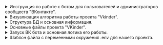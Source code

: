 <details>
    <summary>Инструкция по работе с ботом для пользователей и администраторов сообществ "ВКонтакте".</summary>

### - Администратору сообщества ВК.

**Для начала использования бота в чатах сообщества "ВКонтакте" необходимо:**

1. Произветси настройку сообщества ВК и получить токен доступа, для подключения бота.
2. База данных подключена и настроена, все таблицы созданы. (*На персональном компьютере или удаленном сервере*).
3. Основной скрипт ВК бота должен быть запущен. (*На персональном компьютере или удаленном сервере*).


### - Пошаговая инструкция пользователю ВК бота.
1. Вступаем в сообщество, где реализована возможность использования данного ВК бота и нажимае кнопку "Сообщение":
   
![](https://github.com/s-alex-developer/github.com_supporting-files/blob/main/Group_work_VKinder/README_and_img/user_guide/1.png)

***

2. Вводим любое сообщение для активации работы бота:
   
![](https://github.com/s-alex-developer/github.com_supporting-files/blob/main/Group_work_VKinder/README_and_img/user_guide/2.png)

***

3. Возвращаемся в на главную стринцу своего профила ВК и переходимв раздел "Мессенджер":
   
![](https://github.com/s-alex-developer/github.com_supporting-files/blob/main/Group_work_VKinder/README_and_img/user_guide/3.png)

***
4. Если бот настроен верно и активен, будет предложено нажать на кнопку "Начать поиск".

![](https://github.com/s-alex-developer/github.com_supporting-files/blob/main/Group_work_VKinder/README_and_img/user_guide/4.png)

***
5. Далее в формате диалога с ботом будет необходимо ответить на три вопроса и указать город, пол кандидатов и их возрастной диапазон.
 
   По этим трём параметрам будет осуществлен подбор профилей пользователей "ВКонтакте", нажимаем на кнопку "Просмотреть результаты", чтобы продолжить.

![](https://github.com/s-alex-developer/github.com_supporting-files/blob/main/Group_work_VKinder/README_and_img/user_guide/5.png)

***
6. Отлично! Мы получили первый результат поиска: Имя, Фамилию пользователя, ссылку на профиль "ВКонтакте" и три самые популярные фотографии профиля, имеющие наибольшее колличество "лайков.
      
![](https://github.com/s-alex-developer/github.com_supporting-files/blob/main/Group_work_VKinder/README_and_img/user_guide/6.png)

***
7. Кнопка "Следующий профиль" позволит увидеть другие результаты поиска.

![](https://github.com/s-alex-developer/github.com_supporting-files/blob/main/Group_work_VKinder/README_and_img/user_guide/9.png)

***
8. При помощи кнопок "Добавить в избранное" и "Просмотреть избранное" мы можем сохранять и просматривать заинтересовавшие нас профили.

   После завершения текущего сеанса поиска избранные профили буду сохранены и Вы сможете вернуться к их просмотру в будущем.
   
![](https://github.com/s-alex-developer/github.com_supporting-files/blob/main/Group_work_VKinder/README_and_img/user_guide/7.png)
***

9. Кнопка "Просмотреть избранное".

![](https://github.com/s-alex-developer/github.com_supporting-files/blob/main/Group_work_VKinder/README_and_img/user_guide/10.png)
***

10. Профили, которые нам показались не интересными можно внести "черный список" нажатием кнопки "Игнорировать профиль".

![](https://github.com/s-alex-developer/github.com_supporting-files/blob/main/Group_work_VKinder/README_and_img/user_guide/8.png)
***

11. Если Вы уже отметили какой-то профиль как "Избранный" или "Игнорируемый", то при запуске следующего сеанса поиска этот профиль не попадет в результаты и повторно показан не будет.

    После нажатия кнопок "Добавить в избранное" или "Игнорировать профиль" автоматически будет загружен и показан следующий результат поиска.

***
12. Нажатие кнопки "Завершить поиск" прекращает текущую сессию поиска, удаляет не сохраненные результаты поиска из памяти и возвращает нас в начало беседы с ВК ботом.
    
![](https://github.com/s-alex-developer/github.com_supporting-files/blob/main/Group_work_VKinder/README_and_img/user_guide/11.png)

***
## *Удачных поисков! Кто ищет, тот обязательно найдет!!!*

</details>

<details>
    <summary>Визуализация алгоритма работы проекта "Vkinder".</summary>

![image](https://github.com/s-alex-developer/github.com_supporting-files/blob/main/Group_work_VKinder/README_and_img/diagram_1.png)

</details>


<details>
    <summary> Структура БД и основная информация. </summary>

![image](https://github.com/s-alex-developer/github.com_supporting-files/blob/main/Group_work_VKinder/README_and_img/%D0%A1%D1%82%D1%80%D1%83%D0%BA%D1%82%D1%83%D1%80%D0%B0%20%D0%91%D0%94%20%D0%B8%20%D0%B0%D0%BB%D0%B3%D0%BE%D1%80%D0%B8%D1%82%D0%BC%20%D1%80%D0%B0%D0%B1%D0%BE%D1%82%D1%8B.png)

</details>

<details>
    <summary> Основные файлы проекта "VKinder". </summary>

## Описание модулей и функций:

1 **"Vkinder_bot.py"** - основной модуль проекта, содержащий всю логику работы ВК бота.

    Взаимодействует с модулями:

        1. db_models.py - содержит классы и методы для создания таблиц БД.

        2. db_func.py - содержит функции для работы с Базой данных.

        3. vk_api содержит функции для взаимодействия с VK API.

  ### /application/data_base/...
        
  2. Модуль **"db_models.py"** содержит классы и методы для создания таблиц БД.

    Для создания таблиц в БД необходимо запустить этот модуль и заполнить файл с переменными окружения.

    Состав модуля:

        1. class SearchResults - описывает модель создания таблицы БД "search_results", "Результаты поиска.

        2. class FavoriteProfiles - описывает модель создания таблицы БД 'favorite_profiles', "Избранные профили."

        3. class BlockedProfiles - описывает модель создания таблицы БД 'blocked_profiles', "Игнорируемые профили."

        4. Метод create_tables - создает таблицы в БД используя модели описанные в этом модуле.

        5. Метод delete_tables - удаляет все таблицы БД, созданные при помощи этого модуля.
        
  3. Модуль **"db_func.py"** содержит функции для работы с Базой данных.

    Состав модуля:

        1. Функция create_engine - создает "движок" для открытия рабочей сессии с базой данных.

        2. Функция create_session - открывает сессию работы с базой данных.

        3. Функция add_search_results - выполняет запись одной строки в таблицу БД "search_results"

        4. Функция get_next - выполняет SELECT запрос к таблице БД "search_results", получает одну запись,
           соответсвующую текущему значению параметра "result_id".

        5. Функция add_to_favorite_profiles - выполняет INSERT запрос к таблице БД 'favorite_profiles',
           "Избранные профили", и добавляет в неё одну запись.

        6. Функция add_to_blocked_profiles - выполняет INSERT запрос к таблице БД 'blocked_profiles',
           ("Игнорируемые профили") и добавляет в неё одну запись.

        7. Функция show_favorite_profiles - выполняет SELECT запрос к таблице БД 'favorite_profiles',
           получает из неё все данные, соответствующие параметрам запроса, и возвращает их для последующей отправки
           пользователю ВК.

        8. Функция clean_search_results - удаляет из таблицы БД "search_results" все результаты текущей сессии поиска
           для пользователя ВК соответствующему параметру user_id.

        9. Функция check_in_favorite_profiles - выполняет SELECT запрос к таблице БД 'favorite_profiles',
           "Избранные профили" и проверяет наличие в ней записи, соответствующей условиям запроса.

        10. Функция check_in_blocked_profiles - выполняет SELECT запрос к таблице БД 'blocked_profiles',
            "Заблокированные профили" и проверяет наличие в ней записи, соответствующей условиям запроса.
            
### /application/vk_api/...
4. Модуль **"vk_api.py"** содержит функции для взаимодействия с VK API.

    ```Состав модуля:

    1. Функция get_city_id - позволяет получить id города из БД CC "ВКонтакте" по его названию.

    2. Функция search_profiles - принимает данные запроса от пользователя ВК бота в виде словаря,
        предварительно обработанные функцией get_city_id, выполняет запрос через VK API
        на сервер CC "ВКонтакте".

        Полученные ответ преобразует в список словарей, где каждый элемент списка (словарь) хранит данные
        по одному профилю ВК.

        При каждом последующем вызове данной функции, при помощи метода next(), в качестве результата
        будет возвращаться один элемент списка.

    3. Функция add_profiles_photos - принимает словарь с данными, полученными в результате работы
       функции search_profiles.

       Выполняет запрос через VK API н

       Позволяет получить три самые популярные фотографии по кол-ву like'ов для текущего
       профиля ('user_id').

       Производит объединение переданных в функцию и полученных в результате работы функции данных в один словарь.

</details>

<details>
    <summary>Запуск ВК бота и основная логика его работы.</summary>
    
### Для запуска бота на PC необходимо (ОС Windows):

1. Клонировать данный репозиторий: `git clone git@github.com:s-alex-developer/Group_work_VKinder.git`
   
2. Из файла **requirements.txt** установить виртуальное окружение: `pip install -r requirements.txt`

3. Создать базу данных, например: **VKinder_db** (_имя по умолчанию в файле **.env**_)
   
4. Заполнить файл с переменными окружения **.env** - шаблон для данного проекта доступен для скачивания ниже.

6. Для запуска ВК бота будет необходимо:
   - Получить ключ доступа к сообществу, от имени которой будет общаться бот.
   - Получить токен разработчика "ВКонтакте" [dev.vk](https://dev.vk.com/)

7. Создать необходимые для работы бота таблицы в базе данных:
   
   * Для этого нужно запустить модуль `db_models.py`
   * При первом запуске модуля `db_models.py` комментируем вызов функции `#delete_tables()`, чтобы избежать ошибки при попытке удалить несуществующие таблицы в БД. (116-ая строка модуля).
   * Последующие запуски модуля в процессе тестирования и проверки необходимо выполнять с функцией `delete_tables()`

### Логика работы ВК бота и последовательность выполняемых операций:

1. В процессе общения ВК бота и пользователя мы получаем данные, которые будут составлять основные параметры поиска профилей пользователей СС "ВКонтакте":
   - Город
   - Пол
   - Возрастной диапазон

2. Реализована проверка на корректность предоставляемых данных, нельзя передать в запрос несуществующий город или возрастной диапазон, если он не соответсвует предложенному шаблону.

3. Если при вводе данных пользователю допустил ошибку, будет предложено повторить попытку ввода, пока введенные данные не будут корректными.

4. Общение с пользователем ВК реализовано функцией `send_some_msg` (модуль **VKinder_bot.py**), каждый раз в процесе работы скрипта ВК бота, отправляя информационные/навигационные сообщения, результаты поиска или данные из БД текущему пользователю, мы будет выполнять эти операцию при помощи данной функции.

5. Вспомогательные функции `get_user_name_from_vk_id` и `cleans_all_tag_from_str` (модуль **VKinder_bot.py**) - позволяют используя id пользователся, который ведет общение с ботом, получить его имя и использовать в процессе дальнейшего общения в чате сообщества.

6. В результате предварительного этапа общения пользователя и ВК бота у нас формируется следующий формат данных для запроса:

   ```python
   {'user_id': ..., 'city': type_str, 'sex': ..., 'age_from': ..., 'age_to': ...}
   ```

7. Данный словарь мы передаем в качестве аргумента в функцию `get_city_id` (модуль **vk_api.py**), чтобы заменить название города, на его id в БД "ВКонтакте".
   Это будет необходимо для последующего запроса через VK API.

8. Теперь данные для запроса выглядят следующим образом:
   
    ```python
   {'user_id': ..., 'city': type_int, 'sex': ..., 'age_from': ..., 'age_to': ...}
    ```
    
9. Обновленный словарь мы передаем в функцию `search_profiles` (модуль **vk_api.py**)
    - Данная функция выполняет `get`-запросы через `VK API` и мы получаем данные профилей, которые подходят под критерии подбора, заданные пользователем ВК.
    - Дополнительно мы установили в качестве параметров поиска **"открытый профиль"** и **"наличие хотя бы одной фотографии в профиле"**.
    - В результате выполнения и обработки запросов мы получаем список словарей, имеющий следующую структуру:

      ```python
      {'first_name': ...,
      'last_name': ...,
      'photo_href_1': None,
      'photo_href_2': None,
      'photo_href_3': None,
      'result_id': ...,
      'user_id': ...,
      'vk_profile_href': ...}
      ```
    - Так же внутри данной функции реализован генератор.

10. Далее при помощи функции `add_profiles_photos` (модуль **vk_api.py**), мы дополняем полученные ранее данные тремя самыми популярным по колличеству "лайков" фотографиями.
    
    - Данная функция принимает в качестве аргумента результаты работы функции `search_profiles`
      
    - Используя возможности генератора, реализованные в функции `search_profiles` за один вызов функции `add_profiles_photos` мы получаем и наполняем фотографиями все один профиль, что ускоряет работу и процесс выдачи очередного результат поиска пользователю ВК.

11. На данном этапе нами получены все данные, необходимые для отправки пользователю ВК в качестве результата поиска:

    ```python
    {'first_name': 'Жанна',
     'last_name': 'Мидлтон',
     'photo_href_1': 'photo441843197_457239518',
     'photo_href_2': None,
     'photo_href_3': None,
     'result_id': 1,
     'user_id': 441843197,
     'vk_profile_href': 'https://vk.com/id441843197'}
     ```
12. При помощи функции `add_to_favorite_profiles` (модуль **db_func.py**) производим запись текущего/очередного результата поиска в таблицу БД `"search_results"`.
    
    - Все данные в таблице `"search_results"` храняться только для текущей сессии поиска и будут автоматичесски удалены после ее завершения.
      
13. Далее функцией `get_next` (модуль **db_func.py**) мы производит извлечение текущего результата поиска из таблицы `"search_results"` и приводим данные в пригодный формат, для отправки пользователю ВК.
    
      - В результате работы функции `get_next` мы получаем список словарей:

         ```python
         [
            {'1': f'{c.first_name} {c.last_name} \n{c.vk_profile_href}'},
            {'2': f'{c.photo_href_1},{c.photo_href_2},{c.photo_href_3}'},
            {'user_id': f'{user_id}', 'vk_profile_href': f'{c.vk_profile_href}', 'first_name': f'{c.first_name}',
             'last_name': f'{c.last_name}', 'photo_href_1': f'{c.photo_href_1}', 'photo_href_2': f'{c.photo_href_2}',
             'photo_href_3': f'{c.photo_href_3}'}
         ]
         ```
      - Первые два элемента списка с индексами 0 и 1 используются для формирования и отправки очередного результата поиска пользователю ВК бота.
     
      - Третий элемент списка с индексом 2 содержит все необходимые данные в установленном формате, для записи текущего результата поиска
     в таблицы `'favorite_profiles'` и `'blocked_profiles'`, **"Избранные"** и **"Игнорируемые"** пользователи соответственно.
     
14. Каждый раз перед отправкой очередного результата поиска пользователю ВК производится проверка:

    - Функция `check_in_favorite_profiles` (модуль **db_func.py**) - проверяет наличие текущего пользователя в таблице БД `'favorite_profiles'` - **"Избранные профили"**.
      
    - Функция `check_in_blocked_profiles` (модуль **db_func.py**) - проверяет наличие текущего пользователя в таблице БД `'blocked_profiles'` - **"Игнорируемые профили"**.
      
    - Если профиль был ранее добавлен текущим пользователем ВК в **"Избранные профили"** или **"Игнорируемые профили"** то повторно показан он не будет.
      
    - Автоматически будет вызвана функция `get_next` (модуль **db_func.py**) и мы перейдем к следующему результату поиска.
      
    - Проверка будет производится до тех пор, пока мы не дойдем до профиля, который не никак ранее не был отмечен текущим пользователем ВК.

15. Просматриваемый в данный момент пользователем ВК результат поиска, может быть добавлен в **"Избранные профили"** или **"Игнорируемые профили"**:

    - Функция `add_to_favorite_profiles` (модуль **db_func.py**) - добавляет текущий результат поиска в таблицу БД `"favorite_profiles"` - **"Избранные профили"**.
      
    - Функция `add_to_blocked_profiles` (модуль **db_func.py**) - добавляет текущий результат поиска в таблицу БД `"blocked_profiles"` - **"Игнорируемые профили"**.
   
    - По завершению работы функции `add_to_favorite_profiles` или `add_to_blocked_profiles` автоматически будет вызвана функция `get_next` (модуль **db_func.py**) и мы перейдем к следующему результату поиска.

16. Функция `show_favorite_profiles` (модуль **db_func.py**) - выгружает из таблицы БД `"favorite_profiles"` и отправляет текущему пользователю ВК сохраненные ранее результаты поиска, отмеченные им как **"Избранные профили"**.

17. При завершении текущей сессии поиска пользователем ВК нажатием кнопки **"Завершить поиск"**, вызывается функция `cleans_search_results` (модуль **db_func.py**), которая производит удаление всех записанных в рамках данной сессии результатов поиска из таблицы БД `"search_profiles"`.

18. Все записанные данные в таблицах `'favorite_profiles'` и `'blocked_profiles'`, **"Избранные"** и **"Игнорируемые"** профили по завершении текущей сессии поиска остаются на хранении в базе данных.

19. Функции `create_engine` и `create_session` (модуль **db_func.py**) являются вспомогательными, первая создает "движок", а вторая, принимая "движок" в качестве аргумента, открывает рабочую сессию с базой данных для получения, внесени и обновления данных.
    </details>
    
<details>
    <summary>Шаблон файла с переменными окружения .env для нашего проекта. </summary>
    
[Перейти и скачать файл.](https://github.com/s-alex-developer/github.com_supporting-files/blob/main/Group_work_VKinder/files/.env)

</details>
